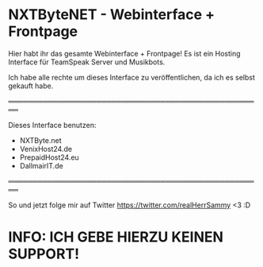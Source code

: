 # NXTByteNET - Webinterface + Frontpage

Hier habt ihr das gesamte Webinterface + Frontpage!
Es ist ein Hosting Interface für TeamSpeak Server und Musikbots.

Ich habe alle rechte um dieses Interface zu veröffentlichen, da ich es selbst gekauft habe.

════════════════════════════════════════════════════

Dieses Interface benutzen:
- NXTByte.net
- VenixHost24.de
- PrepaidHost24.eu
- DallmairIT.de

════════════════════════════════════════════════════

So und jetzt folge mir auf Twitter https://twitter.com/realHerrSammy <3 :D

# INFO: ICH GEBE HIERZU KEINEN SUPPORT!
